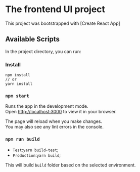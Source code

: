 # The frontend UI project

This project was bootstrapped with [Create React App]

## Available Scripts

In the project directory, you can run:

### Install

```
npm install
// or
yarn install
```

### `npm start`

Runs the app in the development mode.\
Open [http://localhost:3000](http://localhost:3000) to view it in your browser.

The page will reload when you make changes.\
You may also see any lint errors in the console.

### `npm run build`

- `Test`:`yarn build-test`;
- `Production`:`yarn build`;

This will build `build` folder based on the selected environment.
